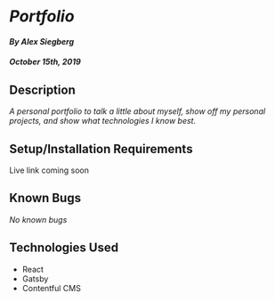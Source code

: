 # _Portfolio_

#### _By Alex Siegberg_

#### _October 15th, 2019_

## Description

_A personal portfolio to talk a little about myself, show off my personal projects, and show what technologies I know best._

## Setup/Installation Requirements

Live link coming soon

## Known Bugs

_No known bugs_

## Technologies Used

- React
- Gatsby
- Contentful CMS
